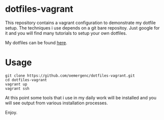 # dotfiles-vagrant
This repository contains a vagrant configuration to demonstrate my dotfile setup.
The techniques i use depends on a git bare repositoy. Just google for it and you will find 
many tutorials to setup your own dotfiles.

My dotfiles can be found [here](https://github.com/oemergenc/dotfiles).

# Usage
```
git clone https://github.com/oemergenc/dotfiles-vagrant.git
cd dotfiles-vagrant
vagrant up
vagrant ssh
``` 
At this point some tools that i use in my daily work will be installed and you will see output from various installation processes. 

Enjoy.

